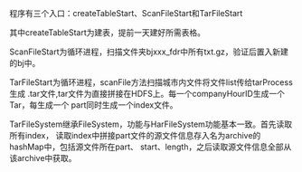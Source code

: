 
程序有三个入口：createTableStart、ScanFileStart和TarFileStart

其中createTableStart为建表，提前一天建好所需表格。

ScanFileStart为循环进程，扫描文件夹bjxxx_fdr中所有txt.gz，验证后置入新建的bj中。

TarFileStart为循环进程，scanFile方法扫描城市内文件将文件list传给tarProcess生成
.tar文件,tar文件为直接拼接在HDFS上。每一个companyHourID生成一个Tar，每生成一个
part同时生成一个index文件。


TarFileSystem继承FileSystem，功能与HarFileSystem功能基本一致。首先读取所有index，
读取index中拼接part文件的源文件信息存入名为archive的hashMap中，包括源文件所在part、
start、length，之后读取源文件信息全部从该archive中获取。
